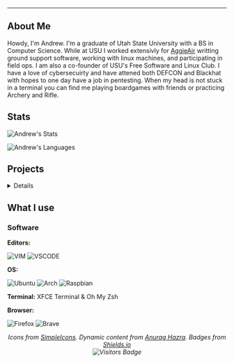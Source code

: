 

<!--
**Aeromus/Aeromus** is a ✨ _special_ ✨ repository because its `README.md` (this file) appears on your GitHub profile.

Here are some ideas to get you started:

- 🔭 I’m currently working on ...
- 🌱 I’m currently learning ...
- 👯 I’m looking to collaborate on ...
- 🤔 I’m looking for help with ...
- 💬 Ask me about ...
- 📫 How to reach me: ...
- ⚡ Fun fact: ...
-->

<!-- BANNER HERE-->

---
## About Me

Howdy, I'm Andrew. I'm a graduate of Utah State University with a BS in Computer Science. While at USU I worked extensivly for [AggieAir](https://uwrl.usu.edu/aggieair/) writting ground support software, working with linux machines, and participating in field ops. I am also a co-founder of USU's Free Software and Linux Club. I have a love of cybersecuirty and have attened both DEFCON and Blackhat with hopes to one day have a job in pentesting. When my head is not stuck in a terminal you can find me playing boardgames with friends or practicing Archery and Rifle. 

## Stats

<span><img align="center" src="https://github-readme-stats.vercel.app/api?username=Aeromus&theme=nord" alt="Andrew's Stats"/></span>

<span><img align="center" src="https://github-readme-stats.vercel.app/api/top-langs/?username=Aeromus&hide=roff&theme=nord&langs_count=8" alt="Andrew's Languages"/></span>

## Projects
<details>
  <suummary> Some of my projects</summary>
  
### [GunBrokerBot](https://github.com/Aeromus/GunbrokerBot/tree/dev)
![Java](https://img.shields.io/badge/-Java-b07219?style=for-the-badge&logo=java&logoColor=ffffff)

The GunBrokerBot was a Java project born due to the 2020 ammo shortage. The bot will query any provided listings on Gunbroker.com and then use MailUtils to provide text and email alerts about changes to the listing (such as new bids or price). The project is a work in progress and will have new features added as I make time to work on it. 


### [MPI Password Cracker](https://github.com/Aeromus/MPIPasswordCracker)
![C++](https://img.shields.io/badge/-C++-00599C?style=for-the-badge&logo=C%2B%2B&logoColor=ffffff)

As it says on a the tin, this was a password cracker using the MPI multiprocessing libary. The project was a collaberation between me and a classmate. The project is currently configured to crack passwords encoded in MD5 by attempting to hash every possible string until it comes across a match. Its not the most eligant method but the brute force approach shows off how multiprocessing can be used to decrease compute time.
</details>
  
## What I use

### Software

**Editors:**   

![VIM](https://img.shields.io/badge/-VIM-019733?style=for-the-badge&logo=VIM&logoColor=ffffff) 
![VSCODE](https://img.shields.io/badge/-VSCode-007ACC?style=for-the-badge&logo=Visual-Studio-Code&logoColor=ffffff)

**OS:**

![Ubuntu](https://img.shields.io/badge/-Ubuntu-E95420?style=for-the-badge&logo=Ubuntu&logoColor=ffffff)
![Arch](https://img.shields.io/badge/-Arch-1793D1?style=for-the-badge&logo=Arch-Linux&logoColor=ffffff)
![Raspbian](https://img.shields.io/badge/-Raspbian-A22846?style=for-the-badge&logo=Raspberry-Pi&logoColor=ffffff)

**Terminal:** XFCE Terminal & Oh My Zsh

**Browser:**

![Firefox](https://img.shields.io/badge/-Firefox-FF7139?style=for-the-badge&logo=Firefox-Browser&logoColor=ffffff)
![Brave](https://img.shields.io/badge/-Brave-FB542B?style=for-the-badge&logo=Brave&logoColor=ffffff)

<p align="center">
<i>Icons from <a href="https://simpleicons.org/">SimpleIcons</a>. Dynamic content from <a href="https://dev.to/anuraghazra/dynamically-generated-github-stats-for-your-profile-readme-o4g">Anurag Hazra</a>. Badges from <a href="https://shields.io">Shields.io</a>
<br>
<img alt="Visitors Badge" src="https://visitor-badge.glitch.me/badge?page_id=aeromus.aeromus"/>
</p>
